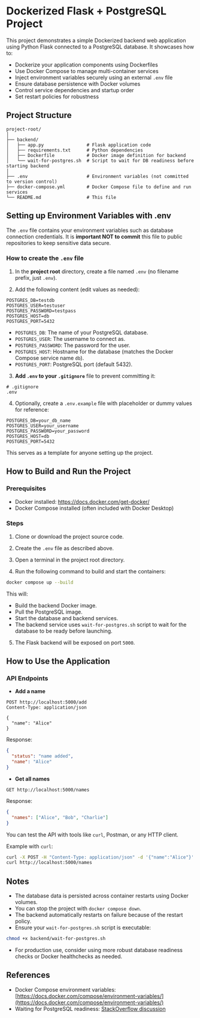 # Dockerized Flask + PostgreSQL Project

This project demonstrates a simple Dockerized backend web application using Python Flask connected to a PostgreSQL database. It showcases how to:

- Dockerize your application components using Dockerfiles
- Use Docker Compose to manage multi-container services
- Inject environment variables securely using an external `.env` file
- Ensure database persistence with Docker volumes
- Control service dependencies and startup order
- Set restart policies for robustness

## Project Structure

```
project-root/
│
├── backend/
│   ├── app.py                # Flask application code
│   ├── requirements.txt      # Python dependencies
│   ├── Dockerfile            # Docker image definition for backend
│   └── wait-for-postgres.sh  # Script to wait for DB readiness before starting backend
│
├── .env                      # Environment variables (not committed to version control)
├── docker-compose.yml        # Docker Compose file to define and run services
└── README.md                 # This file
```

## Setting up Environment Variables with .env

The `.env` file contains your environment variables such as database connection credentials. It is **important NOT to commit** this file to public repositories to keep sensitive data secure.

### How to create the `.env` file

1. In the **project root** directory, create a file named `.env` (no filename prefix, just `.env`).

2. Add the following content (edit values as needed):

```
POSTGRES_DB=testdb
POSTGRES_USER=testuser
POSTGRES_PASSWORD=testpass
POSTGRES_HOST=db
POSTGRES_PORT=5432
```

- `POSTGRES_DB`: The name of your PostgreSQL database.
- `POSTGRES_USER`: The username to connect as.
- `POSTGRES_PASSWORD`: The password for the user.
- `POSTGRES_HOST`: Hostname for the database (matches the Docker Compose service name `db`).
- `POSTGRES_PORT`: PostgreSQL port (default 5432).

3. **Add `.env` to your `.gitignore`** file to prevent committing it:

```
# .gitignore
.env
```

4. Optionally, create a `.env.example` file with placeholder or dummy values for reference:

```
POSTGRES_DB=your_db_name
POSTGRES_USER=your_username
POSTGRES_PASSWORD=your_password
POSTGRES_HOST=db
POSTGRES_PORT=5432
```

This serves as a template for anyone setting up the project.

## How to Build and Run the Project

### Prerequisites

- Docker installed: https://docs.docker.com/get-docker/
- Docker Compose installed (often included with Docker Desktop)

### Steps

1. Clone or download the project source code.

2. Create the `.env` file as described above.

3. Open a terminal in the project root directory.

4. Run the following command to build and start the containers:

```bash
docker compose up --build
```

This will:

- Build the backend Docker image.
- Pull the PostgreSQL image.
- Start the database and backend services.
- The backend service uses `wait-for-postgres.sh` script to wait for the database to be ready before launching.

5. The Flask backend will be exposed on port `5000`.

## How to Use the Application

### API Endpoints

- **Add a name**

```
POST http://localhost:5000/add
Content-Type: application/json

{
  "name": "Alice"
}
```

Response:

```json
{
  "status": "name added",
  "name": "Alice"
}
```

- **Get all names**

```
GET http://localhost:5000/names
```

Response:

```json
{
  "names": ["Alice", "Bob", "Charlie"]
}
```

You can test the API with tools like `curl`, Postman, or any HTTP client.

Example with `curl`:

```bash
curl -X POST -H "Content-Type: application/json" -d '{"name":"Alice"}' http://localhost:5000/add
curl http://localhost:5000/names
```

## Notes

- The database data is persisted across container restarts using Docker volumes.
- You can stop the project with `docker compose down`.
- The backend automatically restarts on failure because of the restart policy.
- Ensure your `wait-for-postgres.sh` script is executable:

```bash
chmod +x backend/wait-for-postgres.sh
```

- For production use, consider using more robust database readiness checks or Docker healthchecks as needed.

## References

- Docker Compose environment variables: [https://docs.docker.com/compose/environment-variables/](https://docs.docker.com/compose/environment-variables/)
- Waiting for PostgreSQL readiness: [StackOverflow discussion](https://stackoverflow.com/questions/35069027/docker-wait-for-postgresql-to-be-running)
